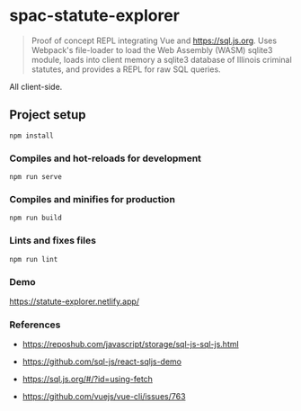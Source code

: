 # spac-statute-explorer

> Proof of concept REPL integrating Vue and https://sql.js.org. Uses Webpack's file-loader to load the Web Assembly (WASM) sqlite3 module, loads into client memory a sqlite3 database of Illinois criminal statutes, and provides a REPL for raw SQL queries.

All client-side.

## Project setup

```
npm install
```

### Compiles and hot-reloads for development

```
npm run serve
```

### Compiles and minifies for production

```
npm run build
```

### Lints and fixes files

```
npm run lint
```

### Demo

https://statute-explorer.netlify.app/

### References

- https://reposhub.com/javascript/storage/sql-js-sql-js.html

- https://github.com/sql-js/react-sqljs-demo

- https://sql.js.org/#/?id=using-fetch

- https://github.com/vuejs/vue-cli/issues/763
